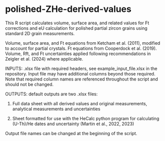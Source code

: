 # polished-ZHe-derived-values

This R script calculates volume, surface area, and related values for Ft corrections and eU calculation for polished partial zircon grains using standard 2D grain measurements.

Volume, surface area, and Ft equations from Ketcham et al. (2011), modified to account for partial crystals.
Ft equations from Cooperdock et al. (2019).
Volume, Rft, and Ft uncertainties applied following recommendations in Zeigler et al. (2024) where applicable.

INPUTS: .xlsx file with required headers, see example_input_file.xlsx in the repository. Input file may have additional columns beyond those required. Note that required column names are referenced throughout the script and should not be changed.

OUTPUTS: default outputs are two .xlsx files:

1. Full data sheet with all derived values and original measurements, analytical measurements and uncertainties
    
2. Sheet formatted for use with the HeCalc python program for calculating (U-Th)/He dates and uncertainty (Martin et al., 2022, 2023)

Output file names can be changed at the beginning of the script.
